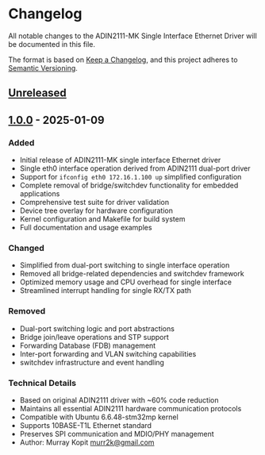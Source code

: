 # Changelog

All notable changes to the ADIN2111-MK Single Interface Ethernet Driver will be documented in this file.

The format is based on [Keep a Changelog](https://keepachangelog.com/en/1.0.0/),
and this project adheres to [Semantic Versioning](https://semver.org/spec/v2.0.0.html).

## [Unreleased]

## [1.0.0] - 2025-01-09

### Added
- Initial release of ADIN2111-MK single interface Ethernet driver
- Single eth0 interface operation derived from ADIN2111 dual-port driver
- Support for `ifconfig eth0 172.16.1.100 up` simplified configuration
- Complete removal of bridge/switchdev functionality for embedded applications
- Comprehensive test suite for driver validation
- Device tree overlay for hardware configuration
- Kernel configuration and Makefile for build system
- Full documentation and usage examples

### Changed
- Simplified from dual-port switching to single interface operation
- Removed all bridge-related dependencies and switchdev framework
- Optimized memory usage and CPU overhead for single interface
- Streamlined interrupt handling for single RX/TX path

### Removed
- Dual-port switching logic and port abstractions
- Bridge join/leave operations and STP support
- Forwarding Database (FDB) management
- Inter-port forwarding and VLAN switching capabilities
- switchdev infrastructure and event handling

### Technical Details
- Based on original ADIN2111 driver with ~60% code reduction
- Maintains all essential ADIN2111 hardware communication protocols
- Compatible with Ubuntu 6.6.48-stm32mp kernel
- Supports 10BASE-T1L Ethernet standard
- Preserves SPI communication and MDIO/PHY management
- Author: Murray Kopit <murr2k@gmail.com>

[Unreleased]: https://github.com/murr2k/adin2111-mk/compare/v1.0.0...HEAD
[1.0.0]: https://github.com/murr2k/adin2111-mk/releases/tag/v1.0.0